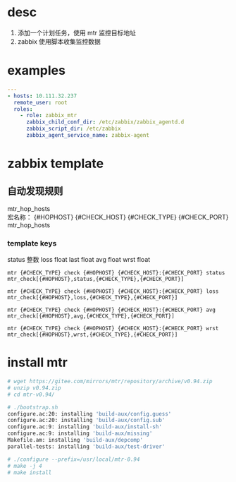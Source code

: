 # desc

1. 添加一个计划任务，使用 mtr 监控目标地址
2. zabbix 使用脚本收集监控数据

# examples


```yaml
---
- hosts: 10.111.32.237
  remote_user: root
  roles:
    - role: zabbix_mtr
      zabbix_child_conf_dir: /etc/zabbix/zabbix_agentd.d
      zabbix_script_dir: /etc/zabbix 
      zabbix_agent_service_name: zabbix-agent
```

# zabbix template

## 自动发现规则 
mtr_hop_hosts  
宏名称： {#HOPHOST} {#CHECK_HOST} {#CHECK_TYPE} {#CHECK_PORT}
mtr_hop_hosts  

### template keys
status  整数 
loss    float
last    float
avg     float
wrst    float


```
mtr {#CHECK_TYPE} check {#HOPHOST} {#CHECK_HOST}:{#CHECK_PORT} status
mtr_check[{#HOPHOST},status,{#CHECK_TYPE},{#CHECK_PORT}]

mtr {#CHECK_TYPE} check {#HOPHOST} {#CHECK_HOST}:{#CHECK_PORT} loss
mtr_check[{#HOPHOST},loss,{#CHECK_TYPE},{#CHECK_PORT}]

mtr {#CHECK_TYPE} check {#HOPHOST} {#CHECK_HOST}:{#CHECK_PORT} avg
mtr_check[{#HOPHOST},avg,{#CHECK_TYPE},{#CHECK_PORT}]

mtr {#CHECK_TYPE} check {#HOPHOST} {#CHECK_HOST}:{#CHECK_PORT} wrst
mtr_check[{#HOPHOST},wrst,{#CHECK_TYPE},{#CHECK_PORT}]
```


# install mtr
```bash
# wget https://gitee.com/mirrors/mtr/repository/archive/v0.94.zip
# unzip v0.94.zip
# cd mtr-v0.94/

# ./bootstrap.sh
configure.ac:20: installing 'build-aux/config.guess'
configure.ac:20: installing 'build-aux/config.sub'
configure.ac:9: installing 'build-aux/install-sh'
configure.ac:9: installing 'build-aux/missing'
Makefile.am: installing 'build-aux/depcomp'
parallel-tests: installing 'build-aux/test-driver'

# ./configure --prefix=/usr/local/mtr-0.94
# make -j 4
# make install
```
